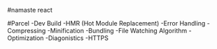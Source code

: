 #namaste react 

#Parcel
-Dev Build
-HMR (Hot Module Replacement)
-Error Handling
-Compressing
-Minification
-Bundling
-File Watching Algorithm
-Optimization
-Diagonistics
-HTTPS